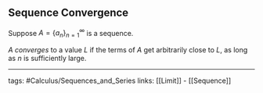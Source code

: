 ## Sequence Convergence

Suppose $A=\{a_n\}^{\infty}_{n=1}$ is a sequence.

$A$ *converges* to a value $L$ if the terms of $A$ get arbitrarily close to $L$, as long as $n$ is sufficiently large.

---
tags: #Calculus/Sequences_and_Series 
links: [[Limit]] - [[Sequence]]